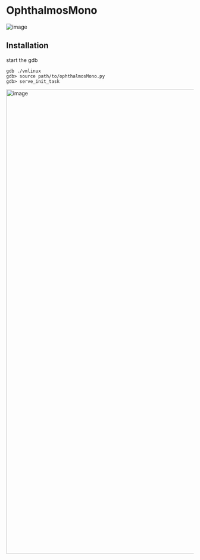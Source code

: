 # OphthalmosMono

![image](https://github.com/user-attachments/assets/2715752f-c11d-4819-9b60-ed782ec71bb9)



## Installation

start the gdb

```
gdb ./vmlinux
gdb> source path/to/ophthalmosMono.py
gdb> serve_init_task
```


<img width="2465" height="1246" alt="image" src="https://github.com/user-attachments/assets/4d59b024-ecfb-43ea-bed0-2910b0b3a9ad" />
